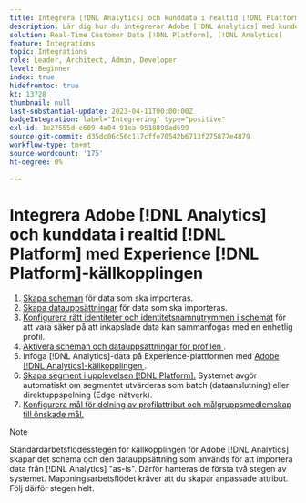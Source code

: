 ```yaml
---
title: Integrera [!DNL Analytics] och kunddata i realtid [!DNL Platform] med Experience [!DNL Platform] källanslutningens självstudiekurs
description: Lär dig hur du integrerar Adobe [!DNL Analytics] med kunddata i realtid [!DNL Platform] med Experience [!DNL Platform] source-kontakten.
solution: Real-Time Customer Data [!DNL Platform], [!DNL Analytics]
feature: Integrations
topic: Integrations
role: Leader, Architect, Admin, Developer
level: Beginner
index: true
hidefromtoc: true
kt: 13728
thumbnail: null
last-substantial-update: 2023-04-11T00:00:00Z
badgeIntegration: label="Integrering" type="positive"
exl-id: 1e27555d-e609-4a04-91ca-9518898ad699
source-git-commit: d35dc06c56c117cffe70542b6713f275877e4879
workflow-type: tm+mt
source-wordcount: '175'
ht-degree: 0%

---
```


# Integrera Adobe [!DNL Analytics] och kunddata i realtid [!DNL Platform] med Experience [!DNL Platform]-källkopplingen

<ol>
    <li><a href="https://experienceleague.adobe.com/?lang=en#dashboard/learning" _target="_blank" rel="noopener noreferrer">Skapa scheman</a> för data som ska importeras.</li>
    <li><a href="https://experienceleague.adobe.com/docs/platform-learn/tutorials/data-ingestion/create-datasets-and-ingest-data.html" _target="_blank" rel="noopener noreferrer">Skapa datauppsättningar</a> för data som ska importeras.</a></li>
    <li><a href="https://experienceleague.adobe.com/docs/platform-learn/tutorials/identities/label-ingest-and-verify-identity-data.html?lang=en" _target="_blank" rel="noopener noreferrer">Konfigurera rätt identiteter och identitetsnamnutrymmen i schemat</a> för att vara säker på att inkapslade data kan sammanfogas med en enhetlig profil.</li> 
    <li><a href="https://experienceleague.adobe.com/docs/platform-learn/tutorials/profiles/bring-data-into-the-real-time-customer-profile.html" _target="_blank" rel="noopener noreferrer">Aktivera scheman och datauppsättningar för profilen </a>.</li>
    <li>Infoga [!DNL Analytics]-data på Experience-plattformen med <a href="https://experienceleague.adobe.com/docs/platform-learn/tutorials/sources/ingest-data-from-adobe-analytics.html" _target="_blank" rel="noopener noreferrer"> Adobe [!DNL Analytics]-källkopplingen </a>.</li>
    <li><a href="https://experienceleague.adobe.com/docs/platform-learn/tutorials/audiences/create-audiences.html" _target="_blank" rel="noopener noreferrer">Skapa segment i upplevelsen [!DNL Platform].</a> Systemet avgör automatiskt om segmentet utvärderas som batch (dataanslutning) eller direktuppspelning (Edge-nätverk).</li>
    <li><a href="https://experienceleague.adobe.com/docs/platform-learn/tutorials/destinations/create-destinations-and-activate-data.html" _target="_blank" rel="noopener noreferrer">Konfigurera mål för delning av profilattribut och målgruppsmedlemskap till önskade mål.</a></li>   
</ol>

>[!NOTE]
>
>Standardarbetsflödesstegen för källkopplingen för Adobe [!DNL Analytics] skapar det schema och den datauppsättning som används för att importera data från [!DNL Analytics] &quot;as-is&quot;. Därför hanteras de första två stegen av systemet. Mappningsarbetsflödet kräver att du skapar anpassade attribut. Följ därför stegen helt.
